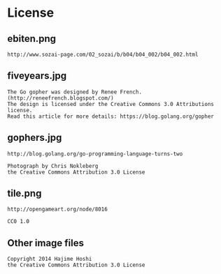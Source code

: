 # License

## ebiten.png

```
http://www.sozai-page.com/02_sozai/b/b04/b04_002/b04_002.html
```

## fiveyears.jpg

```
The Go gopher was designed by Renee French. (http://reneefrench.blogspot.com/)
The design is licensed under the Creative Commons 3.0 Attributions license.
Read this article for more details: https://blog.golang.org/gopher
```

## gophers.jpg

```
http://blog.golang.org/go-programming-language-turns-two

Photograph by Chris Nokleberg
the Creative Commons Attribution 3.0 License
```

## tile.png

```
http://opengameart.org/node/8016

CC0 1.0
```

## Other image files

```
Copyright 2014 Hajime Hoshi
the Creative Commons Attribution 3.0 License
```
